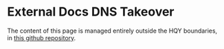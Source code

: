 # External Docs DNS Takeover
The content of this page is managed entirely outside the HQY boundaries, in [this github repository](https://github.com/FoxAmes/hqy-docs-page).
